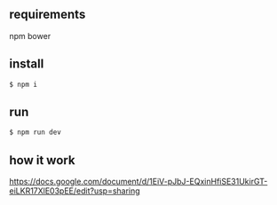 ## requirements
npm
bower

## install 

```bash
$ npm i
```
## run
```bash
$ npm run dev
```

## how it work
https://docs.google.com/document/d/1EiV-pJbJ-EQxinHfiSE31UkirGT-eiLKR17XlE03pEE/edit?usp=sharing
